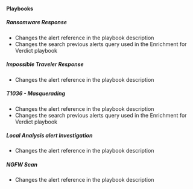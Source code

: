 
#### Playbooks

##### Ransomware Response

- Changes the alert reference in the playbook description
- Changes the search previous alerts query used in the Enrichment for Verdict playbook
##### Impossible Traveler Response

- Changes the alert reference in the playbook description

##### T1036 - Masquerading

- Changes the alert reference in the playbook description
- Changes the search previous alerts query used in the Enrichment for Verdict playbook

##### Local Analysis alert Investigation

- Changes the alert reference in the playbook description

##### NGFW Scan

- Changes the alert reference in the playbook description
